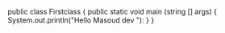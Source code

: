 public class Firstclass {
public static void main (string [] args) { System.out.println("Hello Masoud dev "):
}
}
